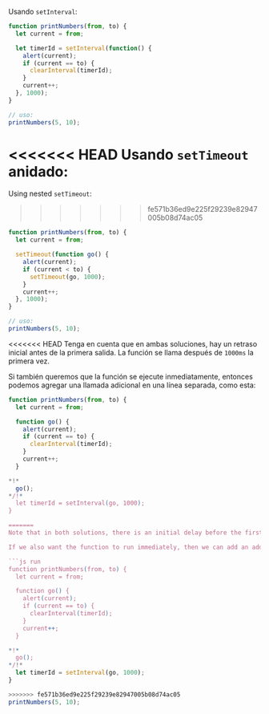 
Usando `setInterval`:

```js run
function printNumbers(from, to) {
  let current = from;

  let timerId = setInterval(function() {
    alert(current);
    if (current == to) {
      clearInterval(timerId);
    }
    current++;
  }, 1000);
}

// uso:
printNumbers(5, 10);
```

<<<<<<< HEAD
Usando `setTimeout` anidado:
=======
Using nested `setTimeout`:

>>>>>>> fe571b36ed9e225f29239e82947005b08d74ac05

```js run
function printNumbers(from, to) {
  let current = from;

  setTimeout(function go() {
    alert(current);
    if (current < to) {
      setTimeout(go, 1000);
    }
    current++;
  }, 1000);
}

// uso:
printNumbers(5, 10);
```

<<<<<<< HEAD
Tenga en cuenta que en ambas soluciones, hay un retraso inicial antes de la primera salida. La función se llama después de `1000ms` la primera vez.

Si también queremos que la función se ejecute inmediatamente, entonces podemos agregar una llamada adicional en una línea separada, como esta:

```js run
function printNumbers(from, to) {
  let current = from;

  function go() {
    alert(current);
    if (current == to) {
      clearInterval(timerId);
    }
    current++;
  }

*!*
  go();
*/!*
  let timerId = setInterval(go, 1000);
}

=======
Note that in both solutions, there is an initial delay before the first output. The function is called after `1000ms` the first time.

If we also want the function to run immediately, then we can add an additional call on a separate line, like this:

```js run
function printNumbers(from, to) {
  let current = from;

  function go() {
    alert(current);
    if (current == to) {
      clearInterval(timerId);
    }
    current++;
  }

*!*
  go();
*/!*
  let timerId = setInterval(go, 1000);
}

>>>>>>> fe571b36ed9e225f29239e82947005b08d74ac05
printNumbers(5, 10);
```
